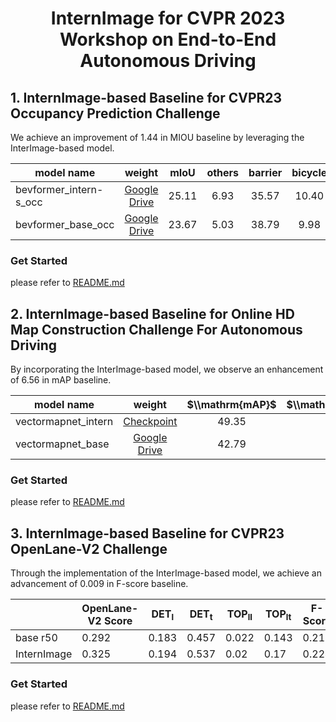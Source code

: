 <div id="top" align="center">

# InternImage for CVPR 2023 Workshop on End-to-End Autonomous Driving

</div>

## 1. InternImage-based Baseline for CVPR23 Occupancy Prediction Challenge

We achieve an improvement of 1.44 in MIOU baseline by leveraging the InterImage-based model.

| model name             |                                                weight                                                 | mIoU  | others | barrier | bicycle |  bus  |  car  | construction_vehicle | motorcycle | pedestrian | traffic_cone | trailer | truck | driveable_surface | other_flat | sidewalk | terrain | manmade | vegetation |
| ---------------------- | :---------------------------------------------------------------------------------------------------: | :---: | :----: | :-----: | :-----: | :---: | :---: | :------------------: | :--------: | :--------: | :----------: | :-----: | :---: | :---------------: | :--------: | :------: | :-----: | :-----: | :--------: |
| bevformer_intern-s_occ |  [Google Drive](https://drive.google.com/file/d/1LV9K8hrskKf51xY1wbqTKzK7WZmVXEV_/view?usp=sharing)   | 25.11 |  6.93  |  35.57  |  10.40  | 35.97 | 41.23 |        13.72         |   20.30    |   21.10    |    18.34     |  19.18  | 28.64 |       49.82       |   30.74    |  31.00   |  27.44  |  19.29  |   17.29    |
| bevformer_base_occ     | [Google Drive](https://drive.google.com/file/d/1NyoiosafAmne1qiABeNOPXR-P-y0i7_I/view?usp=share_link) | 23.67 |  5.03  |  38.79  |  9.98   | 34.41 | 41.09 |        13.24         |   16.50    |   18.15    |    17.83     |  18.66  | 27.70 |       48.95       |   27.73    |  29.08   |  25.38  |  15.41  |   14.46    |

### Get Started

please refer to [README.md](./occupancy_prediction/README.md)

## 2. InternImage-based Baseline for Online HD Map Construction Challenge For Autonomous Driving

By incorporating the InterImage-based model, we observe an enhancement of 6.56 in mAP baseline.

| model name          |                                                      weight                                                       | $\\mathrm{mAP}$ | $\\mathrm{AP}\_{pc}$ | $\\mathrm{AP}\_{div}$ | $\\mathrm{AP}\_{bound}$ |
| ------------------- | :---------------------------------------------------------------------------------------------------------------: | :-------------: | :------------------: | :-------------------: | :---------------------: |
| vectormapnet_intern | [Checkpoint](https://github.com/OpenGVLab/InternImage/releases/download/track_model/vectormapnet_internimage.pth) |      49.35      |        45.05         |         56.78         |          46.22          |
| vectormapnet_base   |              [Google Drive](https://drive.google.com/file/d/16D1CMinwA8PG1sd9PV9_WtHzcBohvO-D/view)               |      42.79      |        37.22         |         50.47         |          40.68          |

### Get Started

please refer to [README.md](Online-HD-Map-Construction/README.md)

## 3. InternImage-based Baseline for CVPR23 OpenLane-V2 Challenge

Through the implementation of the InterImage-based model, we achieve an advancement of 0.009 in F-score baseline.

|             | OpenLane-V2 Score | DET<sub>l</sub> | DET<sub>t</sub> | TOP<sub>ll</sub> | TOP<sub>lt</sub> | F-Score |
| ----------- | ----------------- | --------------- | --------------- | ---------------- | ---------------- | ------- |
| base r50    | 0.292             | 0.183           | 0.457           | 0.022            | 0.143            | 0.215   |
| InternImage | 0.325             | 0.194           | 0.537           | 0.02             | 0.17             | 0.224   |

### Get Started

please refer to [README.md](./openlane-v2/README.md)
